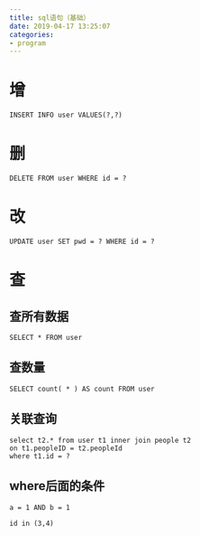 ```yaml
---
title: sql语句（基础）
date: 2019-04-17 13:25:07
categories: 
- program
---
```


# 增

`INSERT INFO user VALUES(?,?)`

# 删

`DELETE FROM user WHERE id = ?`

# 改

`UPDATE user SET pwd = ? WHERE id = ?`

# 查

## 查所有数据
`SELECT * FROM user`

## 查数量
`SELECT count( * ) AS count FROM user`

## 关联查询

```
select t2.* from user t1 inner join people t2
on t1.peopleID = t2.peopleId
where t1.id = ?
```
## where后面的条件

`a = 1 AND b = 1`

`id in (3,4)`


